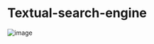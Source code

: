 # Textual-search-engine
![image](https://user-images.githubusercontent.com/73001829/195410750-962ca704-4ad4-44e6-9f2a-fb20bf8b9ede.png)
